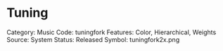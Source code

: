 # Tuning

Category: Music
Code: tuningfork
Features: Color, Hierarchical, Weights
Source: System
Status: Released
Symbol: tuningfork2x.png